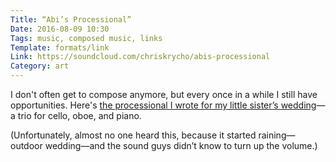 ```yaml
---
Title: “Abi’s Processional”
Date: 2016-08-09 10:30
Tags: music, composed music, links
Template: formats/link
Link: https://soundcloud.com/chriskrycho/abis-processional
Category: art
---
```


I don't often get to compose anymore, but every once in a while I still have opportunities. Here's [the processional I wrote for my little sister’s wedding][processional]—a trio for cello, oboe, and piano.

[processional]: https://soundcloud.com/chriskrycho/abis-processional

(Unfortunately, almost no one heard this, because it started raining—outdoor wedding—and the sound guys didn’t know to turn up the volume.)
